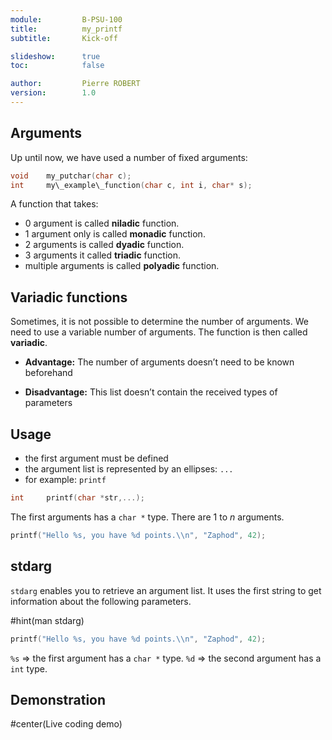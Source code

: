 ```yaml
---
module:			B-PSU-100
title:			my_printf
subtitle:		Kick-off

slideshow:		true
toc:			false

author:			Pierre ROBERT
version:		1.0
---
```


## Arguments

Up until now, we have used a number of fixed arguments:
```c
void    my_putchar(char c);						
int     my\_example\_function(char c, int i, char* s);
```

A function that takes:

* 0 argument is called **niladic** function.
* 1 argument only is called **monadic** function.
* 2 arguments is called **dyadic** function.
* 3 arguments it called **triadic** function.
* multiple arguments is called **polyadic** function.



## Variadic functions


Sometimes, it is not possible to determine the number of arguments.
We need to use a variable number of arguments.
The function is then called **variadic**.


* **Advantage:**
The number of arguments doesn’t need to be known beforehand

* **Disadvantage:**
This list doesn’t contain the received types of parameters


## Usage

* the first argument must be defined
* the argument list is represented by an ellipses: `...`
* for example: `printf`
```c
int 	printf(char *str,...);
```
The first arguments has a `char *` type.
There are 1 to *n* arguments.
```c
printf("Hello %s, you have %d points.\\n", "Zaphod", 42);
```


## stdarg

`stdarg` enables you to retrieve an argument list.
It uses the first string to get information about the following parameters.

#hint(man stdarg)

```c
printf("Hello %s, you have %d points.\\n", "Zaphod", 42);
```
`%s` => the first argument has a `char *` type.
`%d` => the second argument has a `int` type.



## Demonstration

#center(Live coding demo)